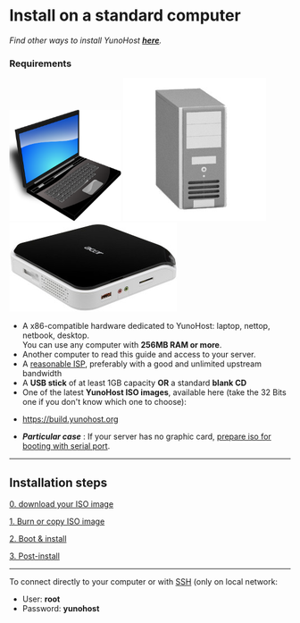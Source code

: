 # Install on a standard computer

*Find other ways to install YunoHost **[here](/install)**.*

### Requirements

<img src="/images/laptop.png" width=200>
<img src="/images/desktop.jpg">
<img src="/images/nettop.jpg">

* A x86-compatible hardware dedicated to YunoHost: laptop, nettop, netbook, desktop.    
You can use any computer with **256MB RAM or more**.
* Another computer to read this guide and access to your server.
* A [reasonable ISP](/isp), preferably with a good and unlimited upstream bandwidth
* A **USB stick** of at least 1GB capacity **OR** a standard **blank CD**
* One of the latest **YunoHost ISO images**, available here (take the 32 Bits one if you don't know which one to choose):
 - https://build.yunohost.org
* ***Particular case*** : If your server has no graphic card, [prepare iso for booting with serial port](https://github.com/luffah/debian-mkserialiso).

---

## Installation steps


<a class="btn btn-lg btn-default" href="https://build.yunohost.org">0. download your ISO image</a>

<a class="btn btn-lg btn-default" href="/burn_or_copy_iso">1. Burn or copy ISO image</a>

<a class="btn btn-lg btn-default" href="/boot_and_graphical_install">2. Boot & install</a>

<a class="btn btn-lg btn-default" href="/postinstall">3. Post-install</a>

---

To connect directly to your computer or with [SSH](/ssh) (only on local network:
* User: **root**
* Password: **yunohost**

